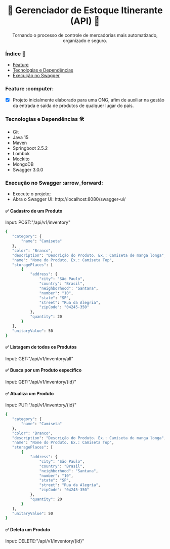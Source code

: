 <h1 align="center">🚀 Gerenciador de Estoque Itinerante (API) 🚀</h1>
<p align="center"> Tornando o processo de controle de mercadorias mais automatizado, organizado e seguro. </p>

### Índice :pushpin:

<!--ts-->
- <a href="#feature">Feature</a>
- <a href="#tech">Tecnologias e Dependências</a>
- <a href="#swagger">Execução no Swagger</a>
<!--te-->

<div id="feature">
    <h3> Feature :computer: </h3>
</div>

- [x] Projeto inicialmente elaborado para uma ONG, afim de auxiliar na gestão 
da entrada e saída de produtos de qualquer lugar do país.

<div id="tech">
  <h3> Tecnologias e Dependências 🛠  </h3>
</div>

* Git
* Java 15
* Maven
* Springboot 2.5.2
* Lombok
* Mockito
* MongoDB
* Swagger 3.0.0
  
<div id="swagger">
  <h3> Execução no Swagger :arrow_forward:  </h3>
</div>

- Execute o projeto;
- Abra o Swagger UI: http://localhost:8080/swagger-ui/

#### :white_check_mark: Cadastro de um Produto
Input: POST:"/api/v1/inventory"
 ```bash
{
    "category": {
        "name": "Camiseta"
    },
    "color": "Branco",
    "description": "Descrição do Produto. Ex.: Camiseta de manga longa",
    "name": "None do Produto. Ex.: Camiseta Top",
    "storagePlaces": [
        {
            "address": {
                "city": "São Paulo",
                "country": "Brasil",
                "neighborhood": "Santana",
                "number": "10",
                "state": "SP",
                "street": "Rua da Alegria",
                "zipCode": "04245-350"
            },
            "quantity": 20
        }
    ],
    "unitaryValue": 50
}

```

#### :white_check_mark: Listagem de todos os Produtos
Input: GET:"/api/v1/inventory/all"

#### :white_check_mark: Busca por um Produto específico
Input: GET:"/api/v1/inventory/{id}"

#### :white_check_mark: Atualiza um Produto
Input: PUT:"/api/v1/inventory/{id}"
 ```bash
{
    "category": {
        "name": "Camiseta"
    },
    "color": "Branco",
    "description": "Descrição do Produto. Ex.: Camiseta de manga longa",
    "name": "None do Produto. Ex.: Camiseta Top",
    "storagePlaces": [
        {
            "address": {
                "city": "São Paulo",
                "country": "Brasil",
                "neighborhood": "Santana",
                "number": "10",
                "state": "SP",
                "street": "Rua da Alegria",
                "zipCode": "04245-350"
            },
            "quantity": 20
        }
    ],
    "unitaryValue": 50
}

```

#### :white_check_mark: Deleta um Produto
Input: DELETE:"/api/v1/inventory/{id}"

